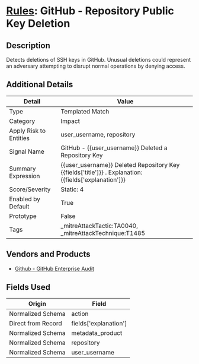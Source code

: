 # [Rules](README.md): GitHub - Repository Public Key Deletion

## Description
Detects deletions of SSH keys in GitHub. Unusual deletions could represent an adversary attempting to disrupt normal operations by denying access.

## Additional Details
|Detail|Value|
|----|----|
|Type|Templated Match|
|Category|Impact|
|Apply Risk to Entities|user_username, repository|
|Signal Name|GitHub - {{user_username}} Deleted a Repository Key|
|Summary Expression|{{user_username}} Deleted Repository Key {{fields['title']}} . Explanation: {{fields['explanation']}}|
|Score/Severity|Static: 4|
|Enabled by Default|True|
|Prototype|False|
|Tags|_mitreAttackTactic:TA0040, _mitreAttackTechnique:T1485|
## Vendors and Products
- [Github - GitHub Enterprise Audit](../products/e3c8bd8b-6ed8-4332-944d-d0f5dfc462df.md)


## Fields Used

|Origin|Field|
|----|----|
|Normalized Schema|action|
|Direct from Record|fields['explanation']|
|Normalized Schema|metadata_product|
|Normalized Schema|repository|
|Normalized Schema|user_username|


